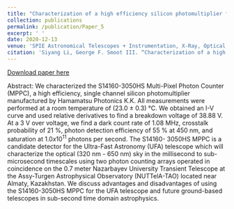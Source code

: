 ```yaml
---
title: "Characterization of a high efficiency silicon photomultiplier for millisecond to sub-microsecond astrophysical transient searches"
collection: publications
permalink: /publication/Paper_5
excerpt: ' '
date: 2020-12-13
venue: 'SPIE Astronomical Telescopes + Instrumentation, X-Ray, Optical, and Infrared Detectors for Astronomy IX, Proc. SPIE 11454'
citation: 'Siyang Li, George F. Smoot III. “Characterization of a high efficiency silicon photomultiplier for millisecond to sub-microsecond astrophysical transient searches”, in [SPIE Astronomical Telescopes + Instrumentation; X-Ray, Optical, and Infrared Detectors for Astronomy IX], Proc. SPIE 11454, 1145422 (December 13, 2020).'
---
```


[Download paper here](/files/UFA_S14160-3050HS_MPPC_SPIE_Paper_2020.pdf)

Abstract: We characterized the S14160-3050HS Multi-Pixel Photon Counter (MPPC), a high efficiency, single channel
silicon photomultiplier manufactured by Hamamatsu Photonics K.K. All measurements were performed at a
room temperature of (23.0 ± 0.3) °C. We obtained an I-V curve and used relative derivatives to find a breakdown
voltage of 38.88 V. At a 3 V over voltage, we find a dark count rate of 1.08 MHz, crosstalk probability of 21
%, photon detection efficiency of 55 % at 450 nm, and saturation at $1.0x10^11$ photons per second. The S14160-
3050HS MPPC is a candidate detector for the Ultra-Fast Astronomy (UFA) telescope which will characterize
the optical (320 nm - 650 nm) sky in the millisecond to sub-microsecond timescales using two photon counting
arrays operated in coincidence on the 0.7 meter Nazarbayev University Transient Telescope at the Assy-Turgen
Astrophysical Observatory (NUTTelA-TAO) located near Almaty, Kazakhstan. We discuss advantages and
disadvantages of using the S14160-3050HS MPPC for the UFA telescope and future ground-based telescopes in
sub-second time domain astrophysics.
